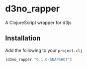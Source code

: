 d3no_rapper
===========

A ClojureScript wrapper for d3js


## Installation

Add the following to your `project.clj`

```clojure
[d3no_rapper "0.1.0-SNAPSHOT"]
```
